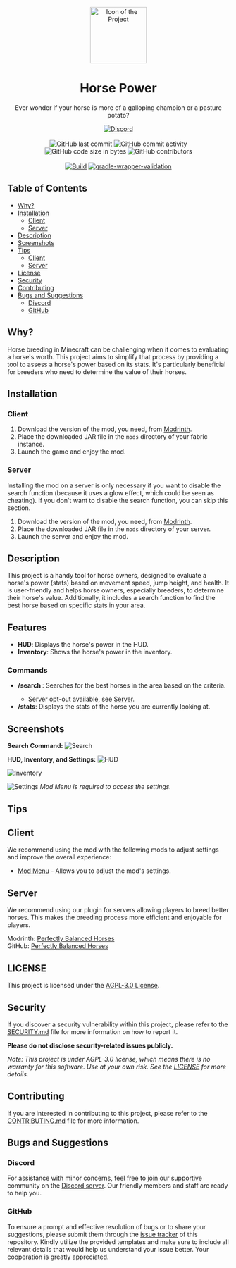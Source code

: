 <p align="center">
    <img height="128" src=".idea/icon.png" alt="Icon of the Project">
</p>

<h1 align="center">Horse Power</h1>

<p align="center">Ever wonder if your horse is more of a galloping champion or a pasture potato?</p>

<div align="center">
    <a href="https://lyzev.github.io/discord"><img src="https://img.shields.io/discord/610120595765723137?logo=discord" alt="Discord"/></a>
    <br><br>
    <img src="https://img.shields.io/github/last-commit/Lyzev/HorsePower" alt="GitHub last commit"/>
    <img src="https://img.shields.io/github/commit-activity/w/Lyzev/HorsePower" alt="GitHub commit activity"/>
    <br>
    <img src="https://img.shields.io/github/languages/code-size/Lyzev/HorsePower" alt="GitHub code size in bytes"/>
    <img src="https://img.shields.io/github/contributors/Lyzev/HorsePower" alt="GitHub contributors"/>
    <br><br>
    <a href="https://github.com/Lyzev/HorsePower/actions/workflows/build.yml"><img src="https://github.com/Lyzev/HorsePower/actions/workflows/build.yml/badge.svg" alt="Build"/></a>
    <a href="https://github.com/Lyzev/HorsePower/actions/workflows/gradle-wrapper-validation.yml"><img src="https://github.com/Lyzev/HorsePower/actions/workflows/gradle-wrapper-validation.yml/badge.svg" alt="gradle-wrapper-validation"/></a>
</div>

## Table of Contents

- [Why?](#why)
- [Installation](#installation)
    - [Client](#client)
    - [Server](#server)
- [Description](#description)
- [Screenshots](#screenshots)
- [Tips](#tips)
    - [Client](#client-1)
    - [Server](#server-1)
- [License](#license)
- [Security](#security)
- [Contributing](#contributing)
- [Bugs and Suggestions](#bugs-and-suggestions)
    - [Discord](#discord)
    - [GitHub](#github)

## Why?

Horse breeding in Minecraft can be challenging when it comes to evaluating a horse's worth. This project aims to
simplify that process by providing a tool to assess a horse's power based on its stats. It's particularly beneficial for
breeders who need to determine the value of their horses.

## Installation

### Client

1. Download the version of the mod, you need, from [Modrinth](https://modrinth.com/mod/horsepower).
2. Place the downloaded JAR file in the `mods` directory of your fabric instance.
3. Launch the game and enjoy the mod.

### Server

Installing the mod on a server is only necessary if you want to disable the search function (because it uses a glow effect, 
which could be seen as cheating). If you don't want to disable the search function, you can skip this section.

1. Download the version of the mod, you need, from [Modrinth](https://modrinth.com/mod/horse-power).
2. Place the downloaded JAR file in the `mods` directory of your server.
3. Launch the server and enjoy the mod.

## Description

This project is a handy tool for horse owners, designed to evaluate a horse's power (stats) based on movement speed,
jump height, and health. It is user-friendly and helps horse owners, especially breeders, to determine their horse's
value. Additionally, it includes a search function to find the best horse based on specific stats in your area.

## Features

- **HUD**: Displays the horse's power in the HUD.
- **Inventory**: Shows the horse's power in the inventory.

### Commands

- **/search <criteria> <amount>**: Searches for the best <amount> horses in the area based on the criteria.
    - Server opt-out available, see [Server](#server).
- **/stats**: Displays the stats of the horse you are currently looking at.

## Screenshots

**Search Command:**
![Search](assets/search.png)

**HUD, Inventory, and Settings:**
![HUD](assets/hud.png)

![Inventory](assets/inventory.png)

![Settings](assets/settings.png)
*Mod Menu is required to access the settings.*

## Tips

## Client

We recommend using the mod with the following mods to adjust settings and improve the overall experience:

- [Mod Menu](https://modrinth.com/mod/modmenu) - Allows you to adjust the mod's settings.

## Server

We recommend using our plugin for servers allowing players to breed better horses. This makes the breeding process more
efficient and enjoyable for players.

Modrinth: [Perfectly Balanced Horses](https://modrinth.com/plugin/perfectlybalancedhorses)  
GitHub: [Perfectly Balanced Horses](https://github.com/Lyzev/PerfectlyBalancedHorses)

## LICENSE

This project is licensed under the [AGPL-3.0 License](LICENSE).

## Security

If you discover a security vulnerability within this project, please refer to the [SECURITY.md](SECURITY.md) file for
more information on how to report it.

**Please do not disclose security-related issues publicly.**

*Note: This project is under AGPL-3.0 license, which means there is no warranty for this software. Use at your own risk.
See the [LICENSE](LICENSE) for more details.*

## Contributing

If you are interested in contributing to this project, please refer to the [CONTRIBUTING.md](CONTRIBUTING.md) file for
more information.

## Bugs and Suggestions

### Discord

For assistance with minor concerns, feel free to join our supportive community on
the [Discord server](https://lyzev.dev/discord). Our friendly members and staff are ready to help you.

### GitHub

To ensure a prompt and effective resolution of bugs or to share your suggestions, please submit them through
the [issue tracker](https://github.com/Lyzev/HorsePower/issues) of this repository. Kindly utilize the provided
templates
and make sure to include all relevant details that would help us understand your issue better. Your cooperation is
greatly appreciated.
